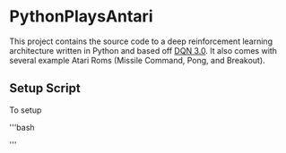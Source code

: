 # PythonPlaysAntari

This project contains the source code to a deep reinforcement learning architecture written
in Python and based off [DQN 3.0](http://arxiv.org/pdf/1312.5602.pdf). It also comes with
several example Atari Roms (Missile Command, Pong, and Breakout).

## Setup Script
To setup 

'''bash

'''
